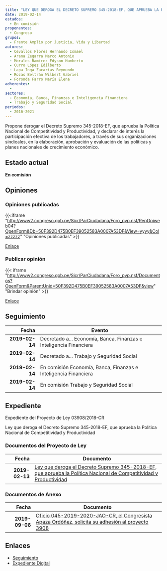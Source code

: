 ```yaml
---
title: "LEY QUE DEROGA EL DECRETO SUPREMO 345-2018-EF, QUE APRUEBA LA POLÍTICA NACIONAL DE COMPETITIVIDAD Y PRODUCTIVIDAD"
date: 2019-02-14
estados: 
  - En comisión
proponentes: 
  - Congreso
grupos: 
  - Frente Amplio por Justicia, Vida y Libertad
autores: 
  - Cevallos Flores Hernando Ismael
  - Arana Zegarra Marco Antonio
  - Morales Ramírez Edyson Humberto
  - Curro López Edilberto
  - Lapa Inga Zacarías Reymundo
  - Rozas Beltrán Wilbert Gabriel
  - Foronda Farro María Elena
adherentes: 
  - 
sectores: 
  - Economía, Banca, Finanzas e Inteligencia Financiera
  - Trabajo y Seguridad Social
periodos: 
  - 2016-2021
---
```


Propone derogar el Decreto Supremo 345-2018-EF, que aprueba la Política Nacional de Competitividad y Productividad, y declarar de interés la participación efectiva de los trabajadores, a través de sus organizaciones sindicales, en la elaboración, aprobación y evaluación de las políticas y planes nacionales de crecimiento económico.


## Estado actual

**En comisión**

## Opiniones

### Opiniones publicadas

{{<iframe "http://www2.congreso.gob.pe/Sicr/ParCiudadana/Foro_pvp.nsf/RepOpiweb04?OpenForm&Db=50F392D475B0EF39052583A0007A53DF&View=yyyy&Col=zzzzz" "Opiniones publicadas" >}}

[Enlace](http://www2.congreso.gob.pe/Sicr/ParCiudadana/Foro_pvp.nsf/RepOpiweb04?OpenForm&Db=50F392D475B0EF39052583A0007A53DF&View=yyyy&Col=zzzzz)
### Publicar opinión

{{< iframe "http://www2.congreso.gob.pe/Sicr/ParCiudadana/Foro_pvp.nsf/Documentos?OpenForm&ParentUnid=50F392D475B0EF39052583A0007A53DF&view" "Brindar opinión" >}}

[Enlace](http://www2.congreso.gob.pe/Sicr/ParCiudadana/Foro_pvp.nsf/Documentos?OpenForm&ParentUnid=50F392D475B0EF39052583A0007A53DF&view)

## Seguimiento

| Fecha | Evento |
|------:|--------|
| **2019-02-14** | Decretado a... Economía, Banca, Finanzas e Inteligencia Financiera|
| **2019-02-14** | Decretado a... Trabajo y Seguridad Social|
| **2019-02-14** | En comisión Economía, Banca, Finanzas e Inteligencia Financiera|
| **2019-02-14** | En comisión Trabajo y Seguridad Social|


## Expediente

Expediente del Proyecto de Ley 03908/2018-CR

Ley que deroga el Decreto Supremo 345-2018-EF, que aprueba la Política Nacional de Competitividad y Productividad


### Documentos del Proyecto de Ley

| Fecha | Documento |
|------:|--------|
| **2019-02-13** | [Ley que deroga el Decreto Supremo 345-2018-EF, que aprueba la Política Nacional de Competitividad y Productividad](http://www.leyes.congreso.gob.pe/Documentos/2016_2021/Proyectos_de_Ley_y_de_Resoluciones_Legislativas/PL0390820190213..pdf) |

### Documentos de Anexo

| Fecha | Documento |
|------:|--------|
| **2019-09-06** | [Oficio 045-2019-2020-JAO-CR, el Congresista Apaza Ordóñez, solicita su adhesión al proyecto 3908](http://www.leyes.congreso.gob.pe/Documentos/2016_2021/Adhesiones/Proyectos_de_Ley/OFICIO-045-2019-2020-JAO-CR.pdf) |

## Enlaces 

- [Seguimiento](http://www2.congreso.gob.pe/Sicr/TraDocEstProc/CLProLey2016.nsf/f7fff46988ca05b1052578e100829cc7/989b994e1f844544052583a1000016e7?OpenDocument)
- [Expediente Digital](http://www2.congreso.gob.pe/Sicr/TraDocEstProc/CLProLey2016.nsf/f7fff46988ca05b1052578e100829cc7/989b994e1f844544052583a1000016e7?OpenDocument&Click=05257FB7005EB655.eb71d0cf91d8294e05256cdf006b5706/$Body/0.1C6C)
